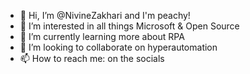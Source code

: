 - 👋 Hi, I’m @NivineZakhari and I'm peachy!
- 👀 I’m interested in all things Microsoft & Open Source
- 🌱 I’m currently learning more about RPA
- 💞️ I’m looking to collaborate on hyperautomation
- 📫 How to reach me: on the socials

<!---
NivineZakhari/NivineZakhari is a ✨ special ✨ repository because its `README.md` (this file) appears on your GitHub profile.
You can click the Preview link to take a look at your changes.
--->
